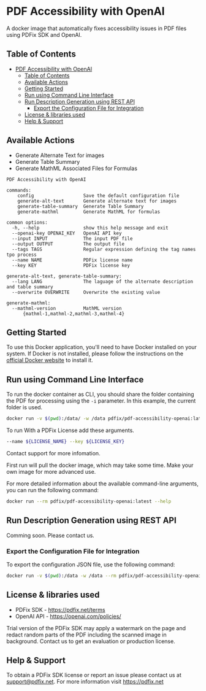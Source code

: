 # PDF Accessibility with OpenAI

A docker image that automatically fixes accessibility issues in PDF files using PDFix SDK and OpenAI.

## Table of Contents

- [PDF Accessibility with OpenAI](#pdf-accessibility-with-openai)
  - [Table of Contents](#table-of-contents)
  - [Available Actions](#available-actions)
  - [Getting Started](#getting-started)
  - [Run using Command Line Interface](#run-using-command-line-interface)
  - [Run Description Generation using REST API](#run-description-generation-using-rest-api)
    - [Export the Configuration File for Integration](#export-the-configuration-file-for-integration)
  - [License \& libraries used](#license--libraries-used)
  - [Help \& Support](#help--support)
  
## Available Actions
- Generate Alternate Text for images
- Generate Table Summary
- Generate MathML Associated Files for Formulas

```
PDF Accessibility with OpenAI

commands:
    config                  Save the default configuration file
    generate-alt-text       Generate alternate text for images
    generate-table-summary  Generate Table Summary
    generate-mathml         Generate MathML for formulas

common options:
  -h, --help                show this help message and exit
  --openai-key OPENAI_KEY   OpenAI API key
  --input INPUT             The input PDF file
  --output OUTPUT           The output file
  --tags TAGS               Regular expression defining the tag names tpo process
  --name NAME               PDFix license name
  --key KEY                 PDFix license key

generate-alt-text, generate-table-summary:
  --lang LANG               The laguage of the alternate description and table summary
  --overwrite OVERWRITE     Overwrite the existing value

generate-mathml:
  --mathml-version          MathML version
      {mathml-1,mathml-2,mathml-3,mathml-4}                            
```

## Getting Started

To use this Docker application, you'll need to have Docker installed on your system. If Docker is not installed, please follow the instructions on the [official Docker website](https://docs.docker.com/get-docker/) to install it.

## Run using Command Line Interface

To run the docker container as CLI, you should share the folder containing the PDF for processing using the `-i` parameter. In this example, the current folder is used.

```bash 
docker run -v $(pwd):/data/ -w /data pdfix/pdf-accessibility-openai:latest generate-alt-text --input document.pdf --output out.pdf --tags "Figure|Formula" --openai_key <api_key> --lang English --overwrite true
```

To run With a PDFix License add these arguments.
```bash
--name ${LICENSE_NAME} --key ${LICENSE_KEY}
```
Contact support for more infomation.

First run will pull the docker image, which may take some time. Make your own image for more advanced use.

For more detailed information about the available command-line arguments, you can run the following command:

```bash
docker run --rm pdfix/pdf-accessibility-openai:latest --help
```

## Run Description Generation using REST API
Comming soon. Please contact us.

### Export the Configuration File for Integration
To export the configuration JSON file, use the following command:
```bash
docker run -v $(pwd):/data -w /data --rm pdfix/pdf-accessibility-openai:latest config --output config.json
```

## License & libraries used
- PDFix SDK - https://pdfix.net/terms
- OpenAI API - https://openai.com/policies/

Trial version of the PDFix SDK may apply a watermark on the page and redact random parts of the PDF including the scanned image in background. Contact us to get an evaluation or production license.

## Help & Support
To obtain a PDFix SDK license or report an issue please contact us at support@pdfix.net.
For more information visit https://pdfix.net


